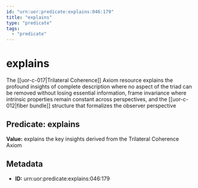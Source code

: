 ```yaml
---
id: "urn:uor:predicate:explains:046:179"
title: "explains"
type: "predicate"
tags:
  - "predicate"
---
```


# explains

The [[uor-c-017|Trilateral Coherence]] Axiom resource explains the profound insights of complete description where no aspect of the triad can be removed without losing essential information, frame invariance where intrinsic properties remain constant across perspectives, and the [[uor-c-012|fiber bundle]] structure that formalizes the observer perspective

## Predicate: explains

**Value:** explains the key insights derived from the Trilateral Coherence Axiom

## Metadata

- **ID:** urn:uor:predicate:explains:046:179
